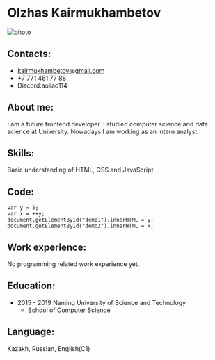 # Olzhas Kairmukhambetov
![photo](https://www.instagram.com/p/BgtCSjAnk2o/?utm_source=ig_web_copy_link)
## Contacts:
* kairmukhambetov@gmail.com
* +7 771 461 77 88
* Discord:aoliao114
## About me:
I am a future frontend developer. I studied computer science and data science at University. Nowadays I am working as an intern analyst.
## Skills:
Basic understanding of HTML, CSS and JavaScript.
## Code:
```
var y = 5;
var x = ++y;
document.getElementById("demo1").innerHTML = y;
document.getElementById("demo2").innerHTML = x;
```
## Work experience:
No programming related work experience yet.

## Education:
* 2015 - 2019 Nanjing University of Science and Technology
  - School of Computer Science
## Language:
Kazakh, Russian, English(C1)